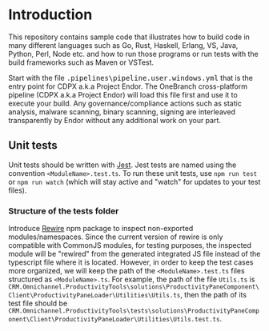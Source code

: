 # Introduction
This repository contains sample code that  illustrates how to build code in many different languages
such as Go, Rust, Haskell, Erlang, VS, Java, Python, Perl, Node etc. and how to run those programs or
run tests with the build frameworks such as Maven or VSTest.

Start with the file <tt>.pipelines\pipeline.user.windows.yml</tt> that is the entry point for CDPX a.k.a Project Endor.
The OneBranch cross-platform pipeline (CDPX a.k.a Project Endor) will load this file first and use it to execute your
build. Any governance/compliance actions such as static analysis, malware scanning, binary scanning, signing are
interleaved transparently by Endor without any additional work on your part.

## Unit tests

Unit tests should be written with [Jest](https://jestjs.io/docs/en/getting-started.html). Jest tests are named using the convention `<ModuleName>.test.ts`. To run these unit tests, use `npm run test` or `npm run watch` (which will stay active and "watch" for updates to your test files).

### Structure of the tests folder
Introduce [Rewire](https://www.npmjs.com/package/rewire) npm package to inspect non-exported modules/namespaces. Since the current version of rewire is only compatible with CommonJS modules, for testing purposes, the inspected module will be "rewired" from the generated integrated JS file instead of the typescript file where it is located. However, in order to keep the test cases more organized, we will keep the path of the `<ModuleName>.test.ts` files structured as `<ModuleName>.ts`. For example, the path of the file `Utils.ts` is `CRM.Omnichannel.ProductivityTools\solutions\ProductivityPaneComponent\Client\ProductivityPaneLoader\Utilities\Utils.ts`, then the path of its test file should be `CRM.Omnichannel.ProductivityTools\tests\solutions\ProductivityPaneComponent\Client\ProductivityPaneLoader\Utilities\Utils.test.ts`.

